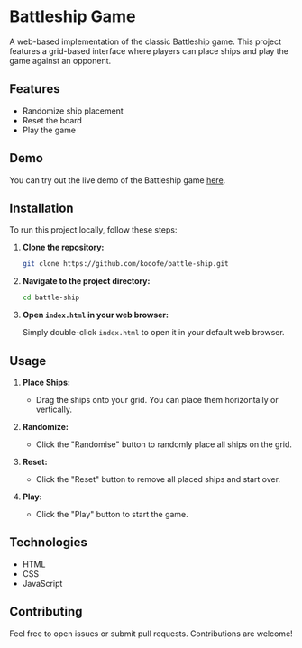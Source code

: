 # Battleship Game

A web-based implementation of the classic Battleship game. This project features a grid-based interface where players can place ships and play the game against an opponent.

## Features

- Randomize ship placement
- Reset the board
- Play the game

## Demo

You can try out the live demo of the Battleship game [here](https://kooofe.github.io/battle-ship/).

## Installation

To run this project locally, follow these steps:

1. **Clone the repository:**

    ```bash
    git clone https://github.com/kooofe/battle-ship.git
    ```

2. **Navigate to the project directory:**

    ```bash
    cd battle-ship
    ```

3. **Open `index.html` in your web browser:**

    Simply double-click `index.html` to open it in your default web browser.

## Usage

1. **Place Ships:**
   - Drag the ships onto your grid. You can place them horizontally or vertically.

2. **Randomize:**
   - Click the "Randomise" button to randomly place all ships on the grid.

3. **Reset:**
   - Click the "Reset" button to remove all placed ships and start over.

4. **Play:**
   - Click the "Play" button to start the game.

## Technologies

- HTML
- CSS
- JavaScript

## Contributing

Feel free to open issues or submit pull requests. Contributions are welcome!
